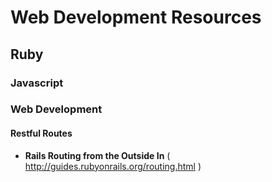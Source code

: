 Web Development Resources
=========================

## Ruby

### Javascript

### Web Development
#### Restful Routes
- **Rails Routing from the Outside In** ( http://guides.rubyonrails.org/routing.html )  


